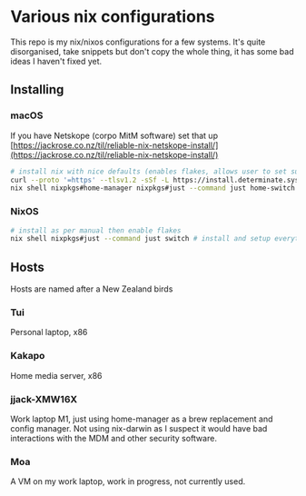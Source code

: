 # Various nix configurations

This repo is my nix/nixos configurations for a few systems. It's quite disorganised, take snippets but don't copy the whole thing, it has some bad ideas I haven't fixed yet.

## Installing

### macOS

If you have Netskope (corpo MitM software) set that up [https://jackrose.co.nz/til/reliable-nix-netskope-install/](https://jackrose.co.nz/til/reliable-nix-netskope-install/)

```bash
# install nix with nice defaults (enables flakes, allows user to set substituters)
curl --proto '=https' --tlsv1.2 -sSf -L https://install.determinate.systems/nix | sh -s -- install --extra-conf "trusted-users = root $(whoami)"
nix shell nixpkgs#home-manager nixpkgs#just --command just home-switch # install and setup everything
```

### NixOS

```bash
# install as per manual then enable flakes
nix shell nixpkgs#just --command just switch # install and setup everything
```

## Hosts

Hosts are named after a New Zealand birds

### Tui

Personal laptop, x86

### Kakapo

Home media server, x86

### jjack-XMW16X

Work laptop M1, just using home-manager as a brew replacement and config manager. Not using nix-darwin as I suspect it would have bad interactions with the MDM and other security software.

### Moa

A VM on my work laptop, work in progress, not currently used.
